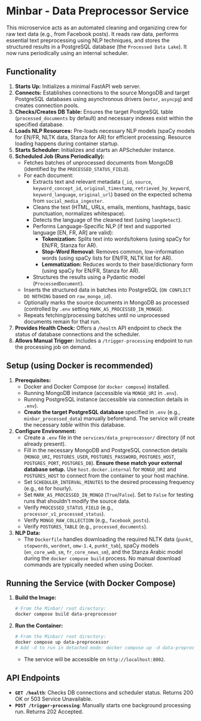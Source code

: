 # Minbar - Data Preprocessor Service

This microservice acts as an automated cleaning and organizing crew for raw text data (e.g., from Facebook posts). It reads raw data, performs essential text preprocessing using NLP techniques, and stores the structured results in a PostgreSQL database (the `Processed Data Lake`). It now runs periodically using an internal scheduler.

## Functionality

1.  **Starts Up:** Initializes a minimal FastAPI web server.
2.  **Connects:** Establishes connections to the source MongoDB and target PostgreSQL databases using asynchronous drivers (`motor`, `asyncpg`) and creates connection pools.
3.  **Checks/Creates DB Table:** Ensures the target PostgreSQL table (`processed_documents` by default) and necessary indexes exist within the specified database.
4.  **Loads NLP Resources:** Pre-loads necessary NLP models (spaCy models for EN/FR, NLTK data, Stanza for AR) for efficient processing. Resource loading happens during container startup.
5.  **Starts Scheduler:** Initializes and starts an APScheduler instance.
6.  **Scheduled Job (Runs Periodically):**
    *   Fetches batches of unprocessed documents from MongoDB (identified by the `PROCESSED_STATUS_FIELD`).
    *   For each document:
        *   Extracts text and relevant metadata (`_id`, `source`, `keyword_concept_id`, `original_timestamp`, `retrieved_by_keyword`, `keyword_language`, `original_url`) based on the expected schema from `social_media_ingester`.
        *   Cleans the text (HTML, URLs, emails, mentions, hashtags, basic punctuation, normalizes whitespace).
        *   Detects the language of the cleaned text (using `langdetect`).
        *   Performs Language-Specific NLP (if text and supported language [EN, FR, AR] are valid):
            *   **Tokenization:** Splits text into words/tokens (using spaCy for EN/FR, Stanza for AR).
            *   **Stop-Word Removal:** Removes common, low-information words (using spaCy lists for EN/FR, NLTK list for AR).
            *   **Lemmatization:** Reduces words to their base/dictionary form (using spaCy for EN/FR, Stanza for AR).
        *   Structures the results using a Pydantic model (`ProcessedDocument`).
    *   Inserts the structured data in batches into PostgreSQL (`ON CONFLICT DO NOTHING` based on `raw_mongo_id`).
    *   Optionally marks the source documents in MongoDB as processed (controlled by `.env` setting `MARK_AS_PROCESSED_IN_MONGO`).
    *   Repeats fetching/processing batches until no unprocessed documents remain for that run.
7.  **Provides Health Check:** Offers a `/health` API endpoint to check the status of database connections and the scheduler.
8.  **Allows Manual Trigger:** Includes a `/trigger-processing` endpoint to run the processing job on demand.

## Setup (using Docker is recommended)

1.  **Prerequisites:**
    *   Docker and Docker Compose (or `docker compose`) installed.
    *   Running MongoDB instance (accessible via `MONGO_URI` in `.env`).
    *   Running PostgreSQL instance (accessible via connection details in `.env`).
    *   **Create the target PostgreSQL database** specified in `.env` (e.g., `minbar_processed_data`) manually beforehand. The service will create the necessary *table* within this database.
2.  **Configure Environment:**
    *   Create a `.env` file in the `services/data_preprocessor/` directory (if not already present).
    *   Fill in the necessary MongoDB and PostgreSQL connection details (`MONGO_URI`, `POSTGRES_USER`, `POSTGRES_PASSWORD`, `POSTGRES_HOST`, `POSTGRES_PORT`, `POSTGRES_DB`). **Ensure these match your external database setup.** Use `host.docker.internal` for `MONGO_URI` and `POSTGRES_HOST` to connect from the container to your host machine.
    *   Set `SCHEDULER_INTERVAL_MINUTES` to the desired processing frequency (e.g., `60` for hourly).
    *   Set `MARK_AS_PROCESSED_IN_MONGO` (`True`/`False`). Set to `False` for testing runs that shouldn't modify the source data.
    *   Verify `PROCESSED_STATUS_FIELD` (e.g., `processor_v1_processed_status`).
    *   Verify `MONGO_RAW_COLLECTION` (e.g., `facebook_posts`).
    *   Verify `POSTGRES_TABLE` (e.g., `processed_documents`).
3.  **NLP Data:**
    *   The `Dockerfile` handles downloading the required NLTK data (`punkt`, `stopwords`, `wordnet`, `omw-1.4`, `punkt_tab`), spaCy models (`en_core_web_sm`, `fr_core_news_sm`), and the Stanza Arabic model during the `docker compose build` process. No manual download commands are typically needed when using Docker.

## Running the Service (with Docker Compose)

1.  **Build the Image:**
    ```bash
    # From the Minbar/ root directory:
    docker compose build data-preprocessor
    ```
2.  **Run the Container:**
    ```bash
    # From the Minbar/ root directory:
    docker compose up data-preprocessor
    # Add -d to run in detached mode: docker compose up -d data-preprocessor
    ```
    *   The service will be accessible on `http://localhost:8002`.

## API Endpoints

*   **`GET /health`**: Checks DB connections and scheduler status. Returns 200 OK or 503 Service Unavailable.
*   **`POST /trigger-processing`**: Manually starts one background processing run. Returns 202 Accepted.
